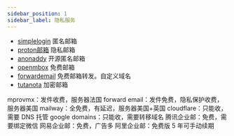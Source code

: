 ```yaml
---
sidebar_position: 1
sidebar_label: 隐私服务
---
```


- [simplelogin](https://simplelogin.io/) 匿名邮箱
- [proton邮箱](https://proton.me/) 隐私邮箱
- [anonaddy](https://anonaddy.com/) 开源匿名邮箱
- [openmbox](https://openmbox.net/) 免费邮箱
- [forwardemail](https://forwardemail.net/zh) 免费邮箱转发。自定义域名
- [tutanota](https://tutanota.com/) 加密邮箱


mprovmx：发件收费，服务器法国
forward email：发件免费，隐私保护收费，服务器美国
mailway：全免费，有延迟，服务器美国+英国
cloudflare：只能收，需要 DNS 托管
google domains：只能收，需要转移域名
腾讯企业邮：免费，需要绑定微信
网易企业邮：免费，广告多
阿里企业邮：免费版 5 年可手动续期

